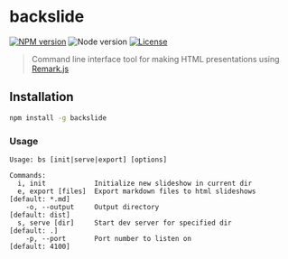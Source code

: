 # backslide

[![NPM version](https://img.shields.io/npm/v/backslide.svg)](https://www.npmjs.com/package/backslide)
![Node version](https://img.shields.io/node/v/backslide.svg)
[![License](https://img.shields.io/badge/license-MIT-blue.svg)](LICENSE)

> Command line interface tool for making HTML presentations using [Remark.js](https://github.com/gnab/remark)

## Installation

```bash
npm install -g backslide
```

### Usage

```
Usage: bs [init|serve|export] [options]

Commands:
  i, init            Initialize new slideshow in current dir
  e, export [files]  Export markdown files to html slideshows [default: *.md]
    -o, --output     Output directory                         [default: dist]
  s, serve [dir]     Start dev server for specified dir       [default: .]
    -p, --port       Port number to listen on                 [default: 4100]
```
